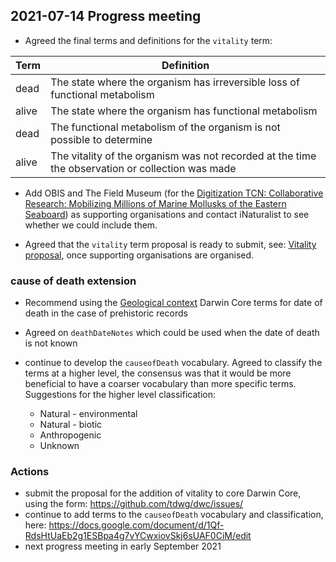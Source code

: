## 2021-07-14 Progress meeting ##

- Agreed the final terms and definitions for the `vitality` term:

| Term  | Definition |
| ------------- | ------------- |
| dead  | The state where the organism has irreversible loss of functional metabolism  |
| alive  | The state where the organism has functional metabolism  |
| dead  | The functional metabolism of the organism is not possible to determine  |
| alive  | The vitality of the organism was not recorded at the time the observation or collection was made  |

- Add OBIS and The Field Museum (for the [Digitization TCN: Collaborative Research: Mobilizing Millions of Marine Mollusks of the Eastern Seaboard](https://www.nsf.gov/awardsearch/showAward?AWD_ID=2001536&HistoricalAwards=false)) as supporting organisations and contact iNaturalist to see whether we could include them.

- Agreed that the `vitality` term proposal is ready to submit, see: [Vitality proposal](https://github.com/tdwg/how-did-it-die/blob/main/proposal/vitality.md/), once supporting organisations are organised.


### cause of death extension ###

- Recommend using the [Geological context](https://dwc.tdwg.org/terms/#geologicalcontext) Darwin Core terms for date of death in the case of prehistoric records

- Agreed on `deathDateNotes` which could be used when the date of death is not known

- continue to develop the `causeofDeath` vocabulary. Agreed to classify the terms at a higher level, the consensus was that it would be more beneficial to have a coarser vocabulary than more specific terms. Suggestions for the higher level classification:

  - Natural - environmental
  - Natural - biotic
  - Anthropogenic
  - Unknown



### Actions ###

- submit the proposal for the addition of vitality to core Darwin Core, using the form: https://github.com/tdwg/dwc/issues/
- continue to add terms to the `causeofDeath` vocabulary and classification, here: https://docs.google.com/document/d/1Qf-RdsHtUaEb2g1ESBpa4g7vYCwxiovSkj6sUAF0CiM/edit
- next progress meeting in early September 2021
